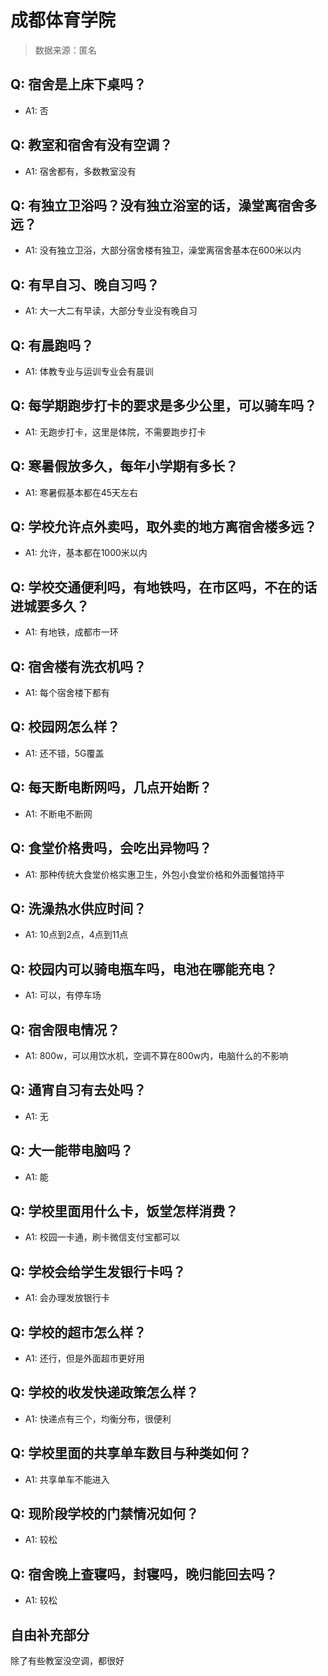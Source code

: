 # 成都体育学院

> 数据来源：匿名

## Q: 宿舍是上床下桌吗？

- A1: 否

## Q: 教室和宿舍有没有空调？

- A1: 宿舍都有，多数教室没有

## Q: 有独立卫浴吗？没有独立浴室的话，澡堂离宿舍多远？

- A1: 没有独立卫浴，大部分宿舍楼有独卫，澡堂离宿舍基本在600米以内

## Q: 有早自习、晚自习吗？

- A1: 大一大二有早读，大部分专业没有晚自习

## Q: 有晨跑吗？

- A1: 体教专业与运训专业会有晨训

## Q: 每学期跑步打卡的要求是多少公里，可以骑车吗？

- A1: 无跑步打卡，这里是体院，不需要跑步打卡

## Q: 寒暑假放多久，每年小学期有多长？

- A1: 寒暑假基本都在45天左右

## Q: 学校允许点外卖吗，取外卖的地方离宿舍楼多远？

- A1: 允许，基本都在1000米以内

## Q: 学校交通便利吗，有地铁吗，在市区吗，不在的话进城要多久？

- A1: 有地铁，成都市一环

## Q: 宿舍楼有洗衣机吗？

- A1: 每个宿舍楼下都有

## Q: 校园网怎么样？

- A1: 还不错，5G覆盖

## Q: 每天断电断网吗，几点开始断？

- A1: 不断电不断网

## Q: 食堂价格贵吗，会吃出异物吗？

- A1: 那种传统大食堂价格实惠卫生，外包小食堂价格和外面餐馆持平

## Q: 洗澡热水供应时间？

- A1: 10点到2点，4点到11点

## Q: 校园内可以骑电瓶车吗，电池在哪能充电？

- A1: 可以，有停车场

## Q: 宿舍限电情况？

- A1: 800w，可以用饮水机，空调不算在800w内，电脑什么的不影响

## Q: 通宵自习有去处吗？

- A1: 无

## Q: 大一能带电脑吗？

- A1: 能

## Q: 学校里面用什么卡，饭堂怎样消费？

- A1: 校园一卡通，刷卡微信支付宝都可以

## Q: 学校会给学生发银行卡吗？

- A1: 会办理发放银行卡

## Q: 学校的超市怎么样？

- A1: 还行，但是外面超市更好用

## Q: 学校的收发快递政策怎么样？

- A1: 快递点有三个，均衡分布，很便利

## Q: 学校里面的共享单车数目与种类如何？

- A1: 共享单车不能进入

## Q: 现阶段学校的门禁情况如何？

- A1: 较松

## Q: 宿舍晚上查寝吗，封寝吗，晚归能回去吗？

- A1: 较松

## 自由补充部分

除了有些教室没空调，都很好